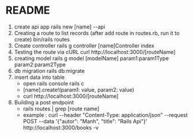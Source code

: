 # README

1. create api app
   rails new [name] --api
2. Creating a route to list records (after add route in routes.rb, run it to create)
   bin/rails routes
3. Create controller
   rails g controller [name]Controller index
4. Testing the route via cURL
   curl http://localhost:3000/[routeName]
5. creating model
   rails g model [modelName] param1:param1Type param2:param2Type
6. db migration
   rails db:migrate
7. insert data into table
   - open rails console
     rails c
   - [name].create!(param1: value, param2: value)
   - curl http://localhost:3000/[routeName]
8. Building a post endpoint
   - rails routes | grep [route name]
   - example : curl --header "Content-Type: application/json" --request POST --data '{"autor": "Manh", "title": "Rails Api"}' http://localhost:3000/books -v
